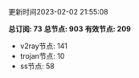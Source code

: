 更新时间2023-02-02 21:55:08

**总订阅: 73**
**总节点: 903**
**有效节点: 209**
- v2ray节点: 141
- trojan节点: 10
- ss节点: 58
